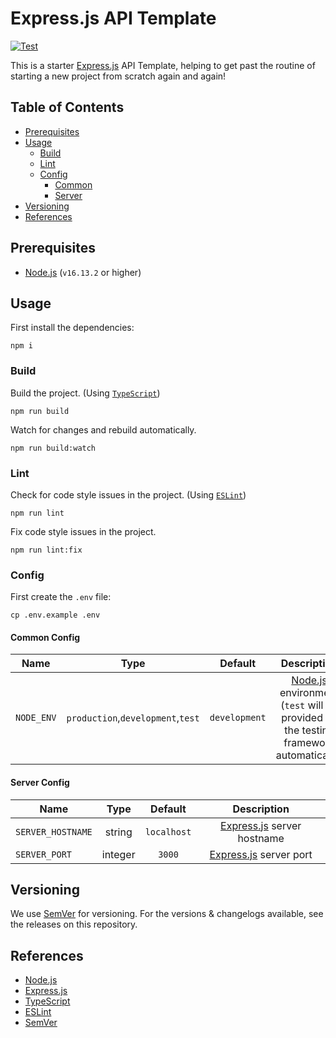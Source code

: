 # Express.js API Template

[![Test][TEST_WORKFLOW_BADGE]][TEST_WORKFLOW_URL]

This is a starter [Express.js][EXPRESS_JS_WEBSITE] API Template, helping to get past the routine of starting a new
project from scratch again and again!

## Table of Contents

- [Prerequisites](#prerequisites)
- [Usage](#usage)
  - [Build](#build)
  - [Lint](#lint)
  - [Config](#config)
    - [Common](#common-config)
    - [Server](#server-config)
- [Versioning](#versioning)
- [References](#references)

## Prerequisites

- [Node.js][NODE_JS_WEBSITE] (`v16.13.2` or higher)

## Usage

First install the dependencies:

```shell
npm i
```

### Build

Build the project. (Using [`TypeScript`][TYPESCRIPT_WEBSITE])

```shell
npm run build
```

Watch for changes and rebuild automatically.

```shell
npm run build:watch
```

### Lint

Check for code style issues in the project. (Using [`ESLint`][ESLINT_WEBSITE])

```shell
npm run lint
```

Fix code style issues in the project.

```shell
npm run lint:fix
```

### Config

First create the `.env` file:

```shell
cp .env.example .env
```

#### Common Config

|    Name    |               Type                |    Default    |                                               Description                                               |
|:----------:|:---------------------------------:|:-------------:|:-------------------------------------------------------------------------------------------------------:|
| `NODE_ENV` | `production`,`development`,`test` | `development` | [Node.js][NODE_JS_WEBSITE] environment (`test` will be provided by the testing framework automatically) |

#### Server Config

| Name              |  Type   |   Default   |                   Description                    |
|-------------------|:-------:|:-----------:|:------------------------------------------------:|
| `SERVER_HOSTNAME` | string  | `localhost` | [Express.js][EXPRESS_JS_WEBSITE] server hostname |
| `SERVER_PORT`     | integer |   `3000`    |   [Express.js][EXPRESS_JS_WEBSITE] server port   |

## Versioning

We use [SemVer][SEMVER_WEBSITE] for versioning. For the versions & changelogs available, see the releases on this
repository.

## References

- [Node.js][NODE_JS_WEBSITE]
- [Express.js][EXPRESS_JS_WEBSITE]
- [TypeScript][TYPESCRIPT_WEBSITE]
- [ESLint][ESLINT_WEBSITE]
- [SemVer][SEMVER_WEBSITE]

<!-- Links -->

[TEST_WORKFLOW_URL]: https://github.com/ardalanamini/express-api-template/actions/workflows/test.yml

[TEST_WORKFLOW_BADGE]: https://github.com/ardalanamini/express-api-template/actions/workflows/test.yml/badge.svg

[NODE_JS_WEBSITE]: https://nodejs.org/en

[EXPRESS_JS_WEBSITE]: https://expressjs.com

[TYPESCRIPT_WEBSITE]: https://www.typescriptlang.org

[ESLINT_WEBSITE]: https://eslint.org

[SEMVER_WEBSITE]: http://semver.org
